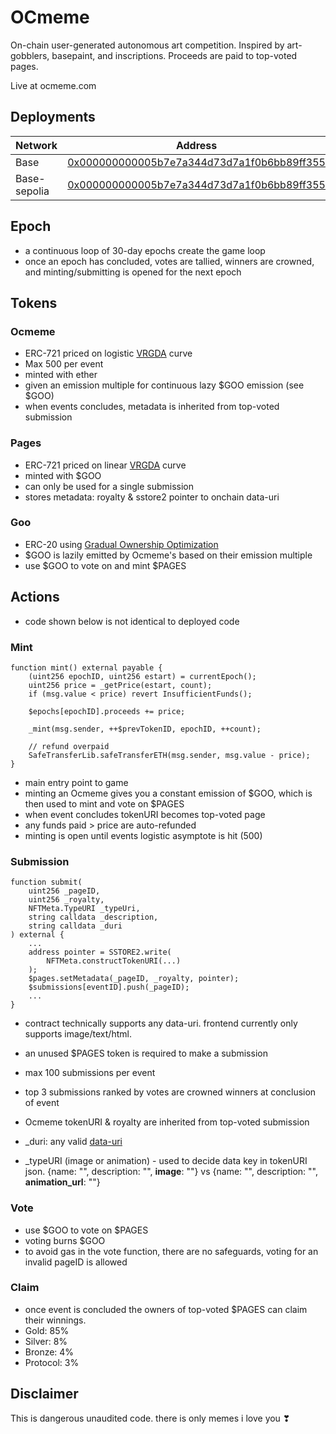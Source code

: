 # OCmeme

On-chain user-generated autonomous art competition.
Inspired by art-gobblers, basepaint, and inscriptions.
Proceeds are paid to top-voted pages.

Live at ocmeme.com

## Deployments

| Network       | Address                                                                           |
| ------------- | --------------------------------------------------------------------------------- |
| Base          |[0x000000000005b7e7a344d73d7a1f0b6bb89ff355](https://basescan.org/address/0x000000000005b7e7a344d73d7a1f0b6bb89ff355)|
| Base-sepolia  |[0x000000000005b7e7a344d73d7a1f0b6bb89ff355](https://basescan.org/address/0x000000000005b7e7a344d73d7a1f0b6bb89ff355)|


## Epoch

- a continuous loop of 30-day epochs create the game loop
- once an epoch has concluded, votes are tallied, winners are crowned, and minting/submitting is opened for the next epoch

## Tokens

### Ocmeme

- ERC-721 priced on logistic [VRGDA](https://www.paradigm.xyz/2022/08/vrgda#logistic-issuance-schedule) curve
- Max 500 per event
- minted with ether
- given an emission multiple for continuous lazy $GOO emission (see $GOO)
- when events concludes, metadata is inherited from top-voted submission

### Pages

- ERC-721 priced on linear [VRGDA](https://www.paradigm.xyz/2022/08/vrgda#linear) curve
- minted with $GOO
- can only be used for a single submission
- stores metadata: royalty & sstore2 pointer to onchain data-uri

### Goo

- ERC-20 using [Gradual Ownership Optimization](https://www.paradigm.xyz/2022/09/goo)
- $GOO is lazily emitted by Ocmeme's based on their emission multiple
- use $GOO to vote on and mint $PAGES

## Actions
* code shown below is not identical to deployed code

### Mint

```solidity
function mint() external payable {
    (uint256 epochID, uint256 estart) = currentEpoch();
    uint256 price = _getPrice(estart, count);
    if (msg.value < price) revert InsufficientFunds();

    $epochs[epochID].proceeds += price;

    _mint(msg.sender, ++$prevTokenID, epochID, ++count);

    // refund overpaid
    SafeTransferLib.safeTransferETH(msg.sender, msg.value - price);
}
```

- main entry point to game
- minting an Ocmeme gives you a constant emission of $GOO, which is then used to mint and vote on $PAGES
- when event concludes tokenURI becomes top-voted page
- any funds paid > price are auto-refunded
- minting is open until events logistic asymptote is hit (500)

### Submission

```solidity
function submit(
    uint256 _pageID,
    uint256 _royalty,
    NFTMeta.TypeURI _typeUri,
    string calldata _description,
    string calldata _duri
) external {
    ...
    address pointer = SSTORE2.write(
        NFTMeta.constructTokenURI(...)
    );
    $pages.setMetadata(_pageID, _royalty, pointer);
    $submissions[eventID].push(_pageID);
    ...
}
```
* contract technically supports any data-uri. frontend currently only supports image/text/html.

- an unused $PAGES token is required to make a submission
- max 100 submissions per event
- top 3 submissions ranked by votes are crowned winners at conclusion of event
- Ocmeme tokenURI & royalty are inherited from top-voted submission

- _duri: any valid [data-uri](https://developer.mozilla.org/en-US/docs/Web/HTTP/Basics_of_HTTP/Data_URLs)
- _typeURI (image or animation) - used to decide data key in tokenURI json. {name: "", description: "", **image**: ""} vs {name: "", description: "", **animation_url**: ""}

### Vote

- use $GOO to vote on $PAGES
- voting burns $GOO
- to avoid gas in the vote function, there are no safeguards, voting for an invalid pageID is allowed

### Claim

- once event is concluded the owners of top-voted $PAGES can claim their winnings.
- Gold: 85%
- Silver: 8%
- Bronze: 4%
- Protocol: 3%

## Disclaimer
This is dangerous unaudited code.
there is only memes i love you ❣
